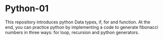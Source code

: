 # Python-01
This repository introduces python Data types, if, for and function. At the end, you can practice python by implementing a code to generate fibonacci numbers in three ways: for loop, recursion and python generators. 
